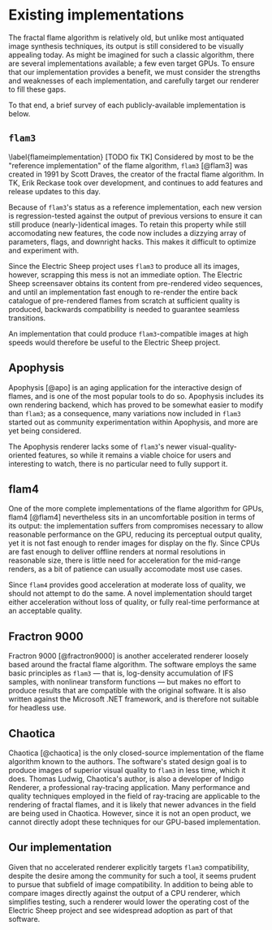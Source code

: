 # Existing implementations

The fractal flame algorithm is relatively old, but unlike most antiquated
image synthesis techniques, its output is still considered to be visually
appealing today. As might be imagined for such a classic algorithm, there
are several implementations available; a few even target GPUs. To ensure
that our implementation provides a benefit, we must consider the strengths
and weaknesses of each implementation, and carefully target our renderer to
fill these gaps.

To that end, a brief survey of each publicly-available implementation is
below.

## `flam3`

\label{flameimplementation}
[TODO  fix TK]
Considered by most to be the "reference implementation" of the flame
algorithm, `flam3` [@flam3] was created in 1991 by Scott Draves, the
creator of the fractal flame algorithm. In TK, Erik Reckase took over
development, and continues to add features and release updates to this day.

Because of `flam3`'s status as a reference implementation, each new version
is regression-tested against the output of previous versions to ensure it
can still produce (nearly-)identical images. To retain this property while
still accomodating new features, the code now includes a dizzying array of
parameters, flags, and downright hacks. This makes it difficult to optimize
and experiment with.

Since the Electric Sheep project uses `flam3` to produce all its images,
however, scrapping this mess is not an immediate option. The Electric Sheep
screensaver obtains its content from pre-rendered video sequences, and
until an implementation fast enough to re-render the entire back catalogue
of pre-rendered flames from scratch at sufficient quality is produced,
backwards compatibility is needed to guarantee seamless transitions.

An implementation that could produce `flam3`-compatible images at high
speeds would therefore be useful to the Electric Sheep project.

## Apophysis

Apophysis [@apo] is an aging application for the interactive design of
flames, and is one of the most popular tools to do so. Apophysis includes
its own rendering backend, which has proved to be somewhat easier to modify
than `flam3`; as a consequence, many variations now included in `flam3`
started out as community experimentation within Apophysis, and more are yet
being considered.

The Apophysis renderer lacks some of `flam3`'s newer
visual-quality-oriented features, so while it remains a viable choice for
users and interesting to watch, there is no particular need to fully
support it.

## flam4

One of the more complete implementations of the flame algorithm for GPUs,
flam4 [@flam4] nevertheless sits in an uncomfortable position in terms of
its output: the implementation suffers from compromises necessary to allow
reasonable performance on the GPU, reducing its perceptual output quality,
yet it is not fast enough to render images for display on the fly. Since
CPUs are fast enough to deliver offline renders at normal resolutions in
reasonable size, there is little need for acceleration for the mid-range
renders, as a bit of patience can usually accomodate most use cases.

Since `flam4` provides good acceleration at moderate loss of quality, we
should not attempt to do the same. A novel implementation should target
either acceleration without loss of quality, or fully real-time performance
at an acceptable quality.

## Fractron 9000

Fractron 9000 [@fractron9000] is another accelerated renderer loosely based
around the fractal flame algorithm. The software employs the same basic
principles as `flam3` — that is, log-density accumulation of IFS samples,
with nonlinear transform functions — but makes no effort to produce results
that are compatible with the original software. It is also written against
the Microsoft .NET framework, and is therefore not suitable for headless
use.

## Chaotica

Chaotica [@chaotica] is the only closed-source implementation of the flame
algorithm known to the authors. The software's stated design goal is to
produce images of superior visual quality to `flam3` in less time, which it
does.  Thomas Ludwig, Chaotica's author, is also a developer of Indigo
Renderer, a professional ray-tracing application. Many performance and
quality techniques employed in the field of ray-tracing are applicable to
the rendering of fractal flames, and it is likely that newer advances in
the field are being used in Chaotica. However, since it is not an open
product, we cannot directly adopt these techniques for our GPU-based
implementation.

## Our implementation

Given that no accelerated renderer explicitly targets `flam3`
compatibility, despite the desire among the community for such a tool, it
seems prudent to pursue that subfield of image compatibility. In addition
to being able to compare images directly against the output of a CPU
renderer, which simplifies testing, such a renderer would lower the
operating cost of the Electric Sheep project and see widespread adoption as
part of that software.

<!-- However, an implementation capable of real-time rendering has a
greater potential novelty, both in terms of the rendering techniques used
and the applications in which such a renderer would be used. The techniques
required to produce such a renderer have not yet been developed; in the
current generation of hardware, there is simply not enough computing power
available to implement the traditional algorithm, however optimized, at HD
resolutions and update rates with sufficient quality. Focusing on a
real-time renderer would therefore be an ambitious risk, but one which
might generate substantial interest.

In light of this, we have decided to divide our efforts between both goals.
For this project, we will produce a single application, but one that
contains two different render paths. This approach has many implications
for our project, and applies constraints to the design of the application
and libraries. It is believed that this balances the risk of having an
unsuccessful project with the rewards offered by a novel, real-time
implementation. -->

